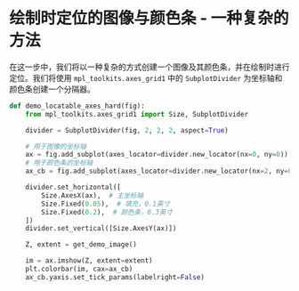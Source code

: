 # 绘制时定位的图像与颜色条 - 一种复杂的方法

在这一步中，我们将以一种复杂的方式创建一个图像及其颜色条，并在绘制时进行定位。我们将使用 `mpl_toolkits.axes_grid1` 中的 `SubplotDivider` 为坐标轴和颜色条创建一个分隔器。

```python
def demo_locatable_axes_hard(fig):
    from mpl_toolkits.axes_grid1 import Size, SubplotDivider

    divider = SubplotDivider(fig, 2, 2, 2, aspect=True)

    # 用于图像的坐标轴
    ax = fig.add_subplot(axes_locator=divider.new_locator(nx=0, ny=0))
    # 用于颜色条的坐标轴
    ax_cb = fig.add_subplot(axes_locator=divider.new_locator(nx=2, ny=0))

    divider.set_horizontal([
        Size.AxesX(ax),  # 主坐标轴
        Size.Fixed(0.05),  # 填充，0.1英寸
        Size.Fixed(0.2),  # 颜色条，0.3英寸
    ])
    divider.set_vertical([Size.AxesY(ax)])

    Z, extent = get_demo_image()

    im = ax.imshow(Z, extent=extent)
    plt.colorbar(im, cax=ax_cb)
    ax_cb.yaxis.set_tick_params(labelright=False)
```
